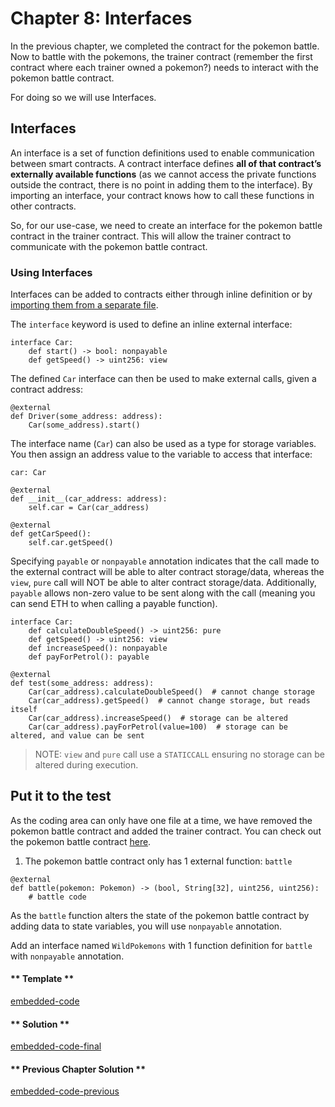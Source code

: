 # Chapter 8: Interfaces

In the previous chapter, we completed the contract for the pokemon battle. Now to battle with the pokemons, the trainer contract (remember the first contract where each trainer owned a pokemon?) needs to interact with the pokemon battle contract.

For doing so we will use Interfaces.

## Interfaces

An interface is a set of function definitions used to enable communication between smart contracts. A contract interface defines **all of that contract’s externally available functions** (as we cannot access the private functions outside the contract, there is no point in adding them to the interface). By importing an interface, your contract knows how to call these functions in other contracts.

So, for our use-case, we need to create an interface for the pokemon battle contract in the trainer contract. This will allow the trainer contract to communicate with the pokemon battle contract.

### Using Interfaces

Interfaces can be added to contracts either through inline definition or by [importing them from a separate file](https://vyper.readthedocs.io/en/stable/interfaces.html?highlight=import#imports-via-import).

The `interface` keyword is used to define an inline external interface:

```vyper
interface Car:
    def start() -> bool: nonpayable
    def getSpeed() -> uint256: view
```

The defined `Car` interface can then be used to make external calls, given a contract address:

```vyper
@external
def Driver(some_address: address):
    Car(some_address).start()
```

The interface name (`Car`) can also be used as a type for storage variables. You then assign an address value to the variable to access that interface:

```vyper
car: Car

@external
def __init__(car_address: address):
    self.car = Car(car_address)

@external
def getCarSpeed():
    self.car.getSpeed()
```

Specifying `payable` or `nonpayable` annotation indicates that the call made to the external contract will be able to alter contract storage/data, whereas the `view`, `pure` call will NOT be able to alter contract storage/data. Additionally, `payable` allows non-zero value to be sent along with the call (meaning you can send ETH to when calling a payable function).

```vyper
interface Car:
    def calculateDoubleSpeed() -> uint256: pure
    def getSpeed() -> uint256: view
    def increaseSpeed(): nonpayable
    def payForPetrol(): payable

@external
def test(some_address: address):
    Car(car_address).calculateDoubleSpeed()  # cannot change storage
    Car(car_address).getSpeed()  # cannot change storage, but reads itself
    Car(car_address).increaseSpeed()  # storage can be altered
    Car(car_address).payForPetrol(value=100)  # storage can be altered, and value can be sent
```

> NOTE: `view` and `pure` call use a `STATICCALL` ensuring no storage can be altered during execution.

## Put it to the test

As the coding area can only have one file at a time, we have removed the pokemon battle contract and added the trainer contract. You can check out the pokemon battle contract [here](https://github.com/vyperlang/vyper.fun/blob/chapter1/assets/2/2.7-finished-code.vy).

1. The pokemon battle contract only has 1 external function: `battle`

```
@external
def battle(pokemon: Pokemon) -> (bool, String[32], uint256, uint256):
    # battle code
```

As the `battle` function alters the state of the pokemon battle contract by adding data to state variables, you will use `nonpayable` annotation.

Add an interface named `WildPokemons` with 1 function definition for `battle` with `nonpayable` annotation.

<!-- tabs:start -->

#### ** Template **

[embedded-code](../assets/2/2.8-template-code.vy ':include :type=code embed-template')

#### ** Solution **

[embedded-code-final](../assets/2/2.8-finished-code.vy ':include :type=code embed-final')

#### ** Previous Chapter Solution **

[embedded-code-previous](../assets/2/2.7-finished-code.vy ':include :type=code embed-previous')

<!-- tabs:end -->
